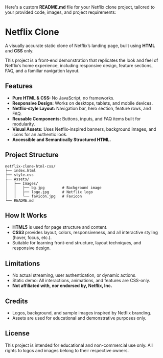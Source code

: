 Here's a custom **README.md** file for your Netflix clone project, tailored to your provided code, images, and project requirements:

# Netflix Clone

A visually accurate static clone of Netflix’s landing page, built using **HTML** and **CSS** only.

This project is a front-end demonstration that replicates the look and feel of Netflix’s home experience, including responsive design, feature sections, FAQ, and a familiar navigation layout.

## Features

- **Pure HTML & CSS:** No JavaScript, no frameworks.
- **Responsive Design:** Works on desktops, tablets, and mobile devices.
- **Netflix-style Layout:** Navigation bar, hero section, feature rows, and FAQ.
- **Reusable Components:** Buttons, inputs, and FAQ items built for modularity.
- **Visual Assets:** Uses Netflix-inspired banners, background images, and icons for an authentic look.
- **Accessible and Semantically Structured HTML.**

## Project Structure

```
netflix-clone-html-css/
├── index.html
├── style.css
├── Assets/
│   ├── Images/
│   │   ├── bg.jpg        # Background image
│   │   ├── logo.jpg      # Netflix logo
│   │   └── favicon.jpg   # Favicon
└── README.md
```

## How It Works

- **HTML5** is used for page structure and content.
- **CSS3** provides layout, colors, responsiveness, and all interactive styling (hover, focus, etc.).
- Suitable for learning front-end structure, layout techniques, and responsive design.

## Limitations

- No actual streaming, user authentication, or dynamic actions.
- Static demo: All interactions, animations, and features are CSS-only.
- **Not affiliated with, nor endorsed by, Netflix, Inc.**

## Credits

- Logos, background, and sample images inspired by Netflix branding.
- Assets are used for educational and demonstrative purposes only.

## License

This project is intended for educational and non-commercial use only. All rights to logos and images belong to their respective owners.
